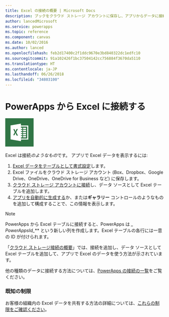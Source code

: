 ```yaml
---
title: Excel の接続の概要 | Microsoft Docs
description: ブックをクラウド ストレージ アカウントに保存し、アプリからデータに接続することによって、Excel でデータを表示および更新します。
author: lancedMicrosoft
ms.service: powerapps
ms.topic: reference
ms.component: canvas
ms.date: 10/02/2016
ms.author: lanced
ms.openlocfilehash: feb2d17400c2f1ddc9670e3bd840322dc1edfc10
ms.sourcegitcommit: 91a102426f1bc37504142cc756884f3670da5110
ms.translationtype: HT
ms.contentlocale: ja-JP
ms.lasthandoff: 06/26/2018
ms.locfileid: "34803100"
---
```

# <a name="connect-to-excel-from-powerapps"></a>PowerApps から Excel に接続する
![Excel](./media/connection-excel/excelicon.png)

Excel は接続*のようなもの*です。 アプリで Excel データを表示するには:

1. [Excel データをテーブルとして書式設定](https://support.office.com/article/Create-an-Excel-table-in-a-worksheet-E81AA349-B006-4F8A-9806-5AF9DF0AC664)します。
2. Excel ファイルをクラウド ストレージ アカウント (Box、Dropbox、Google Drive、OneDrive、OneDrive for Business など) に保存します。
3. [クラウド ストレージ アカウントに接続](../add-manage-connections.md)し、データ ソースとして Excel テーブルを追加します。
4. [アプリを自動的に生成する](../get-started-create-from-data.md)か、または**ギャラリー** コントロールのようなものを追加して構成することで、この情報を表示します。

> [!NOTE]
> PowerApps から Excel テーブルに接続すると、PowerApps は **\_* PowerAppsId_*** という新しい列を作成します。Excel テーブルの各行には一意の ID が付けられます。

「[クラウド ストレージ接続の概要](cloud-storage-blob-connections.md)」では、接続を追加し、データ ソースとして Excel テーブルを追加して、アプリで Excel のデータを使う方法が示されています。

他の種類のデータに接続する方法については、[PowerApps の接続の一覧](../connections-list.md)をご覧ください。

### <a name="known-limitations"></a>既知の制限
お客様の組織内の Excel データを共有する方法の詳細については、[これらの制限をご確認ください](cloud-storage-blob-connections.md#sharing-excel-tables)。

